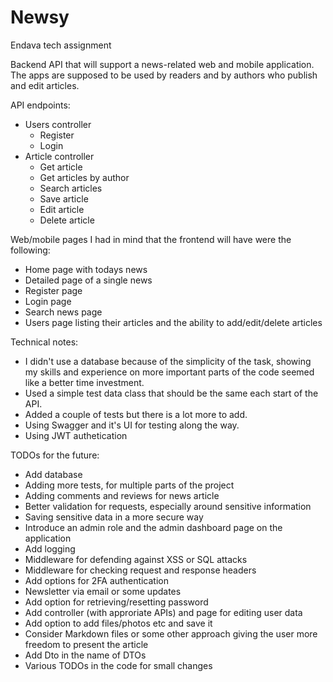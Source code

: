 # Newsy

Endava tech assignment

Backend API that will support a news-related web and mobile application.
The apps are supposed to be used by readers and by authors who publish and edit articles.

API endpoints:
- Users controller
    - Register
    - Login
- Article controller
    - Get article
    - Get articles by author
    - Search articles
    - Save article
    - Edit article
    - Delete article
 
Web/mobile pages I had in mind that the frontend will have were the following:
- Home page with todays news
- Detailed page of a single news
- Register page
- Login page
- Search news page
- Users page listing their articles and the ability to add/edit/delete articles

Technical notes:
- I didn't use a database because of the simplicity of the task, showing my skills and experience on more important parts of the code seemed like a better time investment.
- Used a simple test data class that should be the same each start of the API.
- Added a couple of tests but there is a lot more to add.
- Using Swagger and it's UI for testing along the way.
- Using JWT authetication

TODOs for the future:
- Add database
- Adding more tests, for multiple parts of the project
- Adding comments and reviews for news article
- Better validation for requests, especially around sensitive information
- Saving sensitive data in a more secure way
- Introduce an admin role and the admin dashboard page on the application
- Add logging
- Middleware for defending against XSS or SQL attacks
- Middleware for checking request and response headers
- Add options for 2FA authentication
- Newsletter via email or some updates
- Add option for retrieving/resetting password
- Add controller (with approriate APIs) and page for editing user data
- Add option to add files/photos etc and save it
- Consider Markdown files or some other approach giving the user more freedom to present the article
- Add Dto in the name of DTOs
- Various TODOs in the code for small changes
